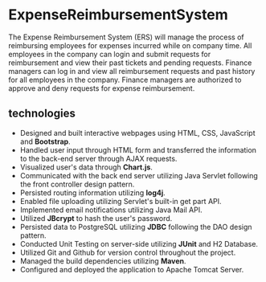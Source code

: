 # ExpenseReimbursementSystem
The Expense Reimbursement System (ERS) will manage the process of reimbursing employees for expenses incurred while on company time. All employees in the company can login and submit requests for reimbursement and view their past tickets and pending requests. Finance managers can log in and view all reimbursement requests and past history for all employees in the company. Finance managers are authorized to approve and deny requests for expense reimbursement.
## technologies
* Designed and built interactive webpages using HTML, CSS, JavaScript and **Bootstrap**.
* Handled user input through HTML form and transferred the information to the back-end server through AJAX requests.
* Visualized user's data through **Chart.js**.
* Communicated with the back end server utilizing Java Servlet following the front controller design pattern.
* Persisted routing information utilizing **log4j**.
* Enabled file uploading utilizing Servlet's built-in get part API.
* Implemented email notifications utilizing Java Mail API.
* Utilized **JBcrypt** to hash the user's password.
* Persisted data to PostgreSQL utilizing **JDBC** following the DAO design pattern.
* Conducted Unit Testing on server-side utilizing **JUnit** and H2 Database.
* Utilized Git and Github for version control throughout the project.
* Managed the build dependencies utilizing **Maven**.
* Configured and deployed the application to Apache Tomcat Server.
